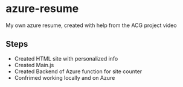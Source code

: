 # azure-resume
My own azure resume, created with help from the ACG project video

## Steps
- Created HTML site with personalized info
- Created Main.js
- Created Backend of Azure function for site counter
- Confrimed working locally and on Azure